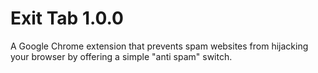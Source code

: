 # Exit Tab 1.0.0
A Google Chrome extension that prevents spam websites from hijacking your browser by offering a simple "anti spam" switch.
